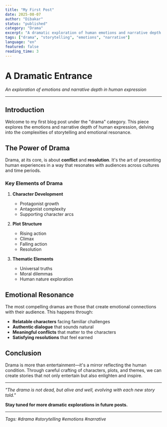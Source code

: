 ```yaml
---
title: "My First Post"
date: 2025-08-07
author: "Dibakar"
status: "published"
category: "Drama"
excerpt: "A dramatic exploration of human emotions and narrative depth in storytelling."
tags: ["drama", "storytelling", "emotions", "narrative"]
language: "en"
featured: false
reading_time: 3
---
```


# A Dramatic Entrance

*An exploration of emotions and narrative depth in human expression*

---

## Introduction

Welcome to my first blog post under the "drama" category. This piece explores the emotions and narrative depth of human expression, delving into the complexities of storytelling and emotional resonance.

## The Power of Drama

Drama, at its core, is about **conflict** and **resolution**. It's the art of presenting human experiences in a way that resonates with audiences across cultures and time periods.

### Key Elements of Drama

1. **Character Development**
   - Protagonist growth
   - Antagonist complexity
   - Supporting character arcs

2. **Plot Structure**
   - Rising action
   - Climax
   - Falling action
   - Resolution

3. **Thematic Elements**
   - Universal truths
   - Moral dilemmas
   - Human nature exploration

## Emotional Resonance

The most compelling dramas are those that create emotional connections with their audience. This happens through:

- **Relatable characters** facing familiar challenges
- **Authentic dialogue** that sounds natural
- **Meaningful conflicts** that matter to the characters
- **Satisfying resolutions** that feel earned

## Conclusion

Drama is more than entertainment—it's a mirror reflecting the human condition. Through careful crafting of characters, plots, and themes, we can create stories that not only entertain but also enlighten and inspire.

---

*"The drama is not dead, but alive and well, evolving with each new story told."*

**Stay tuned for more dramatic explorations in future posts.**

---

*Tags: #drama #storytelling #emotions #narrative*